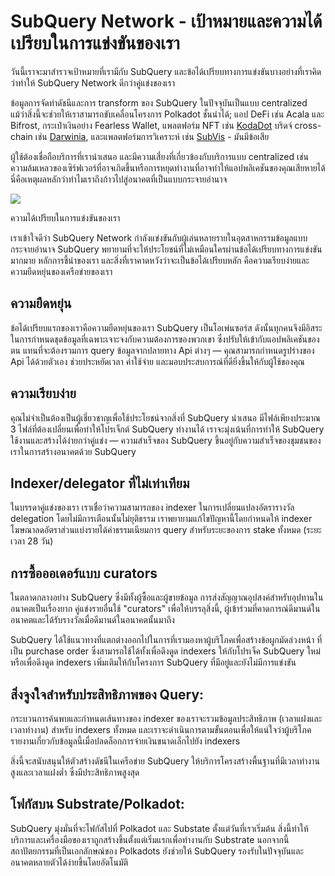 # SubQuery Network - เป้าหมายและความได้เปรียบในการแข่งขันของเรา

วันนี้เราจะมาสำรวจเป้าหมายที่เรามีกับ SubQuery และข้อได้เปรียบทางการแข่งขันบางอย่างที่เราคิดว่าทำให้ SubQuery Network ดีกว่าคู่แข่งของเรา

ข้อมูลการจัดทำดัชนีและการ transform ของ SubQuery ในปัจจุบันเป็นแบบ centralized แม้ว่าสิ่งนี้จะช่วยให้เราสามารถขับเคลื่อนโครงการ Polkadot ชั้นนำได้; แอป DeFi เช่น Acala และ Bifrost, กระเป๋าเงินอย่าง Fearless Wallet, แพลตฟอร์ม NFT เช่น [KodaDot](https://kodadot.xyz/) บริดจ์ cross-chain เช่น [Darwinia](https://explorer.subquery.network/subquery/darwinia-network/darwinia), และแพลตฟอร์มการวิเคราะห์ เช่น [SubVis](https://subvis.io/) - มันมีข้อเสีย

ผู้ใช้ต้องเชื่อถือบริการที่เรานำเสนอ และมีความเสี่ยงที่เกี่ยวข้องกับบริการแบบ centralized เช่น ความล้มเหลวของเซิร์ฟเวอร์ที่อาจเกิดขึ้นหรือการหยุดทำงานที่อาจทำให้แอปพลิเคชันของคุณเสียหายได้ นี่คือเหตุผลหลักว่าทำไมเราถึงก้าวไปสู่อนาคตที่เป็นแบบกระจายอำนาจ

![](https://miro.medium.com/max/868/1*CPksnN9_jyMGQ0sSbiJvDQ.png)

ความได้เปรียบในการแข่งขันของเรา

เราเข้าใจดีว่า SubQuery Network กำลังแข่งขันกับผู้เล่นหลายรายในอุตสาหกรรมข้อมูลแบบกระจายอำนาจ SubQuery พยายามที่จะให้ประโยชน์ที่ไม่เหมือนใครผ่านข้อได้เปรียบทางการแข่งขันมากมาย หลักการชี้นำของเรา และสิ่งที่เราคาดหวังว่าจะเป็นข้อได้เปรียบหลัก คือความเรียบง่ายและความยืดหยุ่นของเครือข่ายของเรา

## ความยืดหยุ่น

ข้อได้เปรียบแรกของเราคือความยืดหยุ่นของเรา SubQuery เป็นโอเพ่นซอร์ส ดังนั้นทุกคนจึงมีอิสระในการกำหนดชุดข้อมูลที่เฉพาะเจาะจงกับความต้องการของพวกเขา ซึ่งปรับให้เข้ากับแอปพลิเคชันของตน แทนที่จะต้องรวมการ query ข้อมูลจากปลายทาง Api ต่างๆ — คุณสามารถกำหนดรูปร่างของ Api ได้ด้วยตัวเอง ช่วยประหยัดเวลา ค่าใช้จ่าย และมอบประสบการณ์ที่ดียิ่งขึ้นให้กับผู้ใช้ของคุณ

## ความเรียบง่าย

คุณไม่จำเป็นต้องเป็นผู้เชี่ยวชาญเพื่อใช้ประโยชน์จากสิ่งที่ SubQuery นำเสนอ มีไฟล์เพียงประมาณ 3 ไฟล์ที่ต้องเปลี่ยนเพื่อทำให้โปรเจ็กต์ SubQuery ทำงานได้ เราจะมุ่งเน้นที่การทำให้ SubQuery ใช้งานและสร้างได้ง่ายกว่าคู่แข่ง — ความสำเร็จของ SubQuery ขึ้นอยู่กับความสำเร็จของชุมชนของเราในการสร้างอนาคตด้วย SubQuery

## Indexer/delegator ที่ไม่เท่าเทียม

ในบรรดาคู่แข่งของเรา เราเชื่อว่าความสามารถของ indexer ในการเปลี่ยนแปลงอัตรารางวัล delegation โดยไม่มีการเตือนนั้นไม่ยุติธรรม เราพยายามแก้ไขปัญหานี้โดยกำหนดให้ indexer โฆษณาลดอัตราส่วนแบ่งรายได้ค่าธรรมเนียมการ query สำหรับระยะของการ stake ทั้งหมด (ระยะเวลา 28 วัน)

## การซื้อออเดอร์แบบ curators

ในตลาดกลางอย่าง SubQuery ซึ่งมีทั้งผู้ซื้อและผู้ขายข้อมูล การส่งสัญญาณอุปสงค์สำหรับอุปทานในอนาคตเป็นเรื่องยาก คู่แข่งรายอื่นใช้ "curators" เพื่อให้บรรลุสิ่งนี้, ผู้เข้าร่วมที่คาดการณ์ดีมานด์ในอนาคตและได้รับรางวัลเมื่อดีมานด์ในอนาคตนั้นมาถึง

SubQuery ได้ใช้แนวทางที่แตกต่างออกไปในการที่เรามองหาผู้บริโภคเพื่อสร้างข้อผูกมัดล่วงหน้า ที่เป็น purchase order ซึ่งสามารถใช้ได้ทั้งเพื่อดึงดูด indexers ให้กับโปรเจ็ค SubQuery ใหม่ หรือเพื่อดึงดูด indexers เพิ่มเติมให้กับโครงการ SubQuery ที่มีอยู่และยังไม่มีการแข่งขัน

## สิ่งจูงใจสำหรับประสิทธิภาพของ Query:

กระบวนการค้นพบและกำหนดเส้นทางของ indexer ของเราจะรวมข้อมูลประสิทธิภาพ (เวลาแฝงและเวลาทำงาน) สำหรับ indexers ทั้งหมด และเราจะดำเนินการตามขั้นตอนเพื่อให้แน่ใจว่าผู้บริโภครายงานเกี่ยวกับข้อมูลนี้เมื่อปลดล็อกการจ่ายเงินขนาดเล็กไปยัง indexers

สิ่งนี้จะสนับสนุนให้ตัวสร้างดัชนีในเครือข่าย SubQuery ให้บริการโครงสร้างพื้นฐานที่มีเวลาทำงานสูงและเวลาแฝงต่ำ ซึ่งมีประสิทธิภาพสูงสุด

## โฟกัสบน Substrate/Polkadot:

SubQuery มุ่งมั่นที่จะโฟกัสไปที่ Polkadot และ Substate ตั้งแต่วันที่เราเริ่มต้น สิ่งนี้ทำให้บริการและเครื่องมือของเราถูกสร้างขึ้นตั้งแต่เริ่มแรกเพื่อทำงานกับ Substrate นอกจากนี้ สถาปัตยกรรมที่เป็นเอกลักษณ์ของ Polkadots ยังช่วยให้ SubQuery รองรับในปัจจุบันและอนาคตหลายตัวได้ง่ายขึ้นโดยอัตโนมัติ